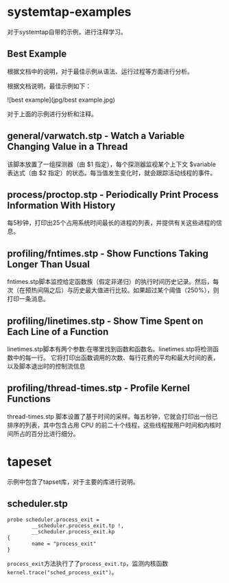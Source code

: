 # systemtap-examples
对于systemtap自带的示例，进行注释学习。



## Best Example

根据文档中的说明，对于最佳示例从语法、运行过程等方面进行分析。

根据文档说明，最佳示例如下：

![best example](jpg/best example.jpg)

对于上面的示例进行分析和注释。

## general/varwatch.stp - Watch a Variable Changing Value in a Thread

该脚本放置了一组探测器（由 $1 指定），每个探测器监视某个上下文 $variable 表达式（由 $2 指定）的状态。每当值发生变化时，就会跟踪活动线程的事件。


## process/proctop.stp - Periodically Print Process Information With History

每5秒钟，打印出25个占用系统时间最长的进程的列表，并提供有关这些进程的信息。


## profiling/fntimes.stp - Show Functions Taking Longer Than Usual

fntimes.stp脚本监控给定函数族（假定非递归）的执行时间历史记录。然后，每次（在预热间隔之后）与历史最大值进行比较。如果超过某个阈值（250%），则打印一条消息。

## profiling/linetimes.stp - Show Time Spent on Each Line of a Function
linetimes.stp脚本有两个参数:在哪里找到函数和函数名。linetimes.stp将检测函数中的每一行。
它将打印出函数调用的次数、每行花费的平均和最大时间的表，以及脚本退出时的控制流信息

## profiling/thread-times.stp - Profile Kernel Functions
thread-times.stp 脚本设置了基于时间的采样。每五秒钟，它就会打印出一份已排序的列表，其中包含占用 CPU 的前二十个线程，这些线程按用户时间和内核时间所占的百分比进行细分。



# tapeset
示例中包含了tapset库，对于主要的库进行说明。

## scheduler.stp

```
probe scheduler.process_exit =
        __scheduler.process_exit.tp !,
        __scheduler.process_exit.kp
{
        name = "process_exit"
}
```

`process_exit`方法执行了了`process_exit.tp`，监测内核函数`kernel.trace("sched_process_exit")`。








